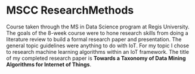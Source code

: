 # MSCC ResearchMethods

Course taken through the MS in Data Science program at Regis University. The goals of the 8-week course were to hone research skills from doing a literature review to build a formal research paper and presentation. The general topic guidelines were anything to do with IoT. For my topic I chose to research machine learning algorithms within an IoT framework. The title of my completed research paper is __Towards a Taxonomy of Data Mining Algorithms for Internet of Things__.
